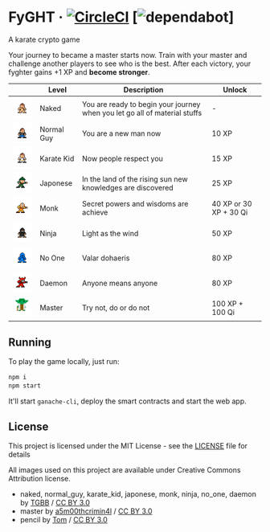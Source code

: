 # FyGHT &middot; [![CircleCI](https://circleci.com/gh/marcelomorgado/fyght/tree/master.svg?style=svg)](https://circleci.com/gh/marcelomorgado/fyght/tree/master) [![dependabot](https://flat.badgen.net/dependabot/user/repo?icon=dependabot)]

A karate crypto game

Your journey to became a master starts now.
Train with your master and challenge another players to see who is the best.
After each victory, your fyghter gains +1 XP and <b>become stronger</b>.

|                                                                                  | Level      | Description                                                                | Unlock                 |
| -------------------------------------------------------------------------------- | ---------- | -------------------------------------------------------------------------- | ---------------------- |
| <img src="/packages/app/src/img/naked.png" alt="naked" width="100px"/>           | Naked      | You are ready to begin your journey when you let go all of material stuffs | -                      |
| <img src="/packages/app/src/img/normal_guy.png" alt="normal_guy" width="100px"/> | Normal Guy | You are a new man now                                                      | 10 XP                  |
| <img src="/packages/app/src/img/karate_kid.png" alt="karate_kid" width="100px"/> | Karate Kid | Now people respect you                                                     | 15 XP                  |
| <img src="/packages/app/src/img/japonese.png" alt="japonese" width="100px"/>     | Japonese   | In the land of the rising sun new knowledges are discovered                | 25 XP                  |
| <img src="/packages/app/src/img/monk.png" alt="monk" width="100px"/>             | Monk       | Secret powers and wisdoms are achieve                                      | 40 XP or 30 XP + 30 Qi |
| <img src="/packages/app/src/img/ninja.png" alt="ninja" width="100px"/>           | Ninja      | Light as the wind                                                          | 50 XP                  |
| <img src="/packages/app/src/img/no_one.png" alt="no_one" width="100px"/>         | No One     | Valar dohaeris                                                             | 80 XP                  |
| <img src="/packages/app/src/img/daemon.png" alt="daemon" width="100px"/>         | Daemon     | Anyone means anyone                                                        | 80 XP                  |
| <img src="/packages/app/src/img/master.png" alt="master" width="100px"/>         | Master     | Try not, do or do not                                                      | 100 XP + 100 Qi        |

## Running

To play the game locally, just run:

```js
npm i
npm start
```

It'll start `ganache-cli`, deploy the smart contracts and start the web app.

## License

This project is licensed under the MIT License - see the [LICENSE](LICENSE) file for details

All images used on this project are available under Creative Commons Attribution license.

- naked, normal_guy, karate_kid, japonese, monk, ninja, no_one, daemon by [TGBB](https://piq.codeus.net/u/TGBB) / [CC BY 3.0](https://creativecommons.org/licenses/by/3.0/)
- master by [a5m00thcrimin4l](https://piq.codeus.net/u/a5m00thcrimin4l) / [CC BY 3.0](https://creativecommons.org/licenses/by/3.0/)
- pencil by [Tom](https://piq.codeus.net/u/Tom) / [CC BY 3.0](https://creativecommons.org/licenses/by/3.0/)
